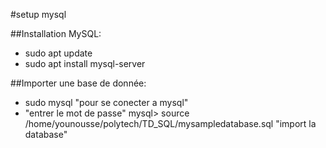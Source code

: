 #setup mysql

##Installation MySQL:
- sudo apt update
- sudo apt install mysql-server

##Importer une base de donnée:
- sudo mysql "pour se conecter a mysql"
- "entrer le mot de passe"
mysql> source /home/younousse/polytech/TD_SQL/mysampledatabase.sql  "import la database"
